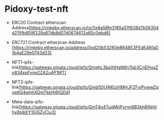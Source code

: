 # Pidoxy-test-nft



- ERC20 Contract etherscan Address[https://rinkeby.etherscan.io/tx/0x8a58fe3165a51f928d7b56304d215fb859f228a67db8d07d0674612a65c0ebd6]

- ERC721 Contract etherscan Address [https://rinkeby.etherscan.io/address/0xd20b53260eB648E3FEdE46faD1b4aE29e0743d23]


- NFT1-ipfs-link[https://gateway.pinata.cloud/ipfs/QmehL3bpXtHaN9n7pb3CnEHusZo834xpFvne2ZA2u4P1MT]
- NFT2-ipfs-link[https://gateway.pinata.cloud/ipfs/Qmb5DUjMGzHMHJFZFxjPvwwZqoe6Q4whhXGmTkkHi9tQDd]
- Meta-data-ipfs-link[https://gateway.pinata.cloud/ipfs/QmT4n4TuqMtiPyrnn6B3kh8jNHiihx8sibXY1GjSZvCiu3]
